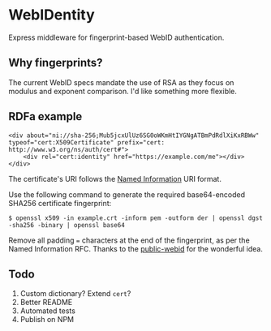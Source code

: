
WebIDentity
===========

Express middleware for fingerprint-based WebID authentication.

Why fingerprints?
-----------------

The current WebID specs mandate the use of RSA as they focus on modulus
and exponent comparison. I'd like something more flexible.

RDFa example
------------

    <div about="ni://sha-256;Mub5jcxUlUz6SG0oWKmHtIYGNgATBmPdRdlXiKxRBWw" typeof="cert:X509Certificate" prefix="cert: http://www.w3.org/ns/auth/cert#">
        <div rel="cert:identity" href="https://example.com/me"></div>
    </div>

The certificate's URI follows the [Named Information](https://tools.ietf.org/html/rfc6920)
URI format.

Use the following command to generate the required base64-encoded SHA256
certificate fingerprint:

    $ openssl x509 -in example.crt -inform pem -outform der | openssl dgst -sha256 -binary | openssl base64

Remove all padding `=` characters at the end of the fingerprint, as per 
the Named Information RFC. Thanks to the [public-webid](https://lists.w3.org/Archives/Public/public-webid/)
for the wonderful idea.

Todo
----

1. Custom dictionary? Extend `cert`?
2. Better README
3. Automated tests
4. Publish on NPM
